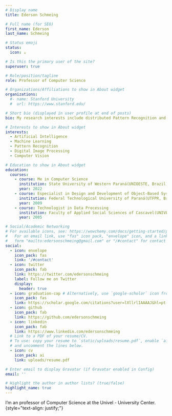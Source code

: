 ```yaml
---
# Display name
title: Ederson Schmeing 

# Full name (for SEO)
first_name: Ederson
last_name: Schmeing

# Status emoji
status:
  icon: ☕️

# Is this the primary user of the site?
superuser: true

# Role/position/tagline
role: Professor of Computer Science

# Organizations/Affiliations to show in About widget
organizations:
  #- name: Stanford University
  #  url: https://www.stanford.edu/

# Short bio (displayed in user profile at end of posts)
bio: My research interests include distributed Pattern Recognition and Machine Learning 

# Interests to show in About widget
interests:
  - Artificial Intelligence
  - Machine Learning
  - Pattern Recognition
  - Digital Image Processing
  - Computer Vision 

# Education to show in About widget
education:
  courses:
    - course: Me in Computer Science
      institution: State University of Western Paraná(UNIOESTE, Brazil)
      year: 2022
    - course: Especialist in Design and Development of Object-Based Systems for Internet Environment
      institution: Federal Technological University of Paraná(UTFPR, Brazil)
      year: 2009
    - course: Technologist in Data Processing
      institution: Faculty of Applied Social Sciences of Cascavel(UNIVEL, Brazil)
      year: 2005

# Social/Academic Networking
# For available icons, see: https://wowchemy.com/docs/getting-started/page-builder/#icons
#   For an email link, use "fas" icon pack, "envelope" icon, and a link in the
#   form "mailto:edersonschmeing@gmail.com" or "/#contact" for contact widget.
social:
  - icon: envelope
    icon_pack: fas
    link: '/#contact'
  - icon: twitter
    icon_pack: fab
    link: https://twitter.com/edersonschmeing
    label: Follow me on Twitter
    display:
      header: true
  - icon: graduation-cap # Alternatively, use `google-scholar` icon from `ai` icon pack
    icon_pack: fas
    link: https://scholar.google.com/citations?user=lXllrlIAAAAJ&hl=pt-BR
  - icon: github
    icon_pack: fab
    link: https://github.com/edersonschmeing
  - icon: linkedin
    icon_pack: fab
    link: https://www.linkedin.com/edersonschmeing
  # Link to a PDF of your resume/CV.
  # To use: copy your resume to `static/uploads/resume.pdf`, enable `ai` icons in `params.yaml`,
  # and uncomment the lines below.
  - icon: cv
    icon_pack: ai
    link: uploads/resume.pdf

# Enter email to display Gravatar (if Gravatar enabled in Config)
email: ''

# Highlight the author in author lists? (true/false)
highlight_name: true
---
```


I’m an professor of Computer Science at the Univel - University Center.
{style="text-align: justify;"}
